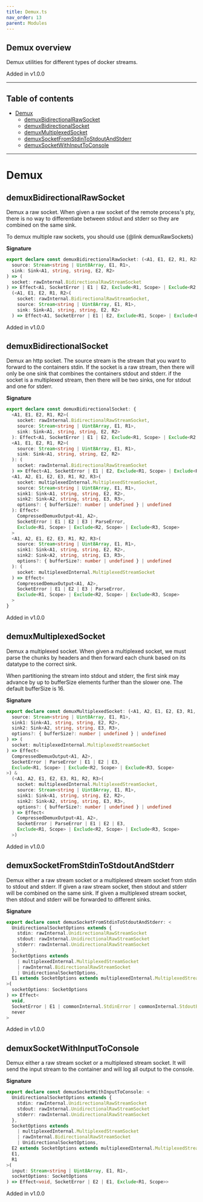 ```yaml
---
title: Demux.ts
nav_order: 13
parent: Modules
---
```


## Demux overview

Demux utilities for different types of docker streams.

Added in v1.0.0

---

<h2 class="text-delta">Table of contents</h2>

- [Demux](#demux)
  - [demuxBidirectionalRawSocket](#demuxbidirectionalrawsocket)
  - [demuxBidirectionalSocket](#demuxbidirectionalsocket)
  - [demuxMultiplexedSocket](#demuxmultiplexedsocket)
  - [demuxSocketFromStdinToStdoutAndStderr](#demuxsocketfromstdintostdoutandstderr)
  - [demuxSocketWithInputToConsole](#demuxsocketwithinputtoconsole)

---

# Demux

## demuxBidirectionalRawSocket

Demux a raw socket. When given a raw socket of the remote process's pty,
there is no way to differentiate between stdout and stderr so they are
combined on the same sink.

To demux multiple raw sockets, you should use {@link demuxRawSockets}

**Signature**

```ts
export declare const demuxBidirectionalRawSocket: (<A1, E1, E2, R1, R2>(
  source: Stream<string | Uint8Array, E1, R1>,
  sink: Sink<A1, string, string, E2, R2>
) => (
  socket: rawInternal.BidirectionalRawStreamSocket
) => Effect<A1, SocketError | E1 | E2, Exclude<R1, Scope> | Exclude<R2, Scope>>) &
  (<A1, E1, E2, R1, R2>(
    socket: rawInternal.BidirectionalRawStreamSocket,
    source: Stream<string | Uint8Array, E1, R1>,
    sink: Sink<A1, string, string, E2, R2>
  ) => Effect<A1, SocketError | E1 | E2, Exclude<R1, Scope> | Exclude<R2, Scope>>)
```

Added in v1.0.0

## demuxBidirectionalSocket

Demux an http socket. The source stream is the stream that you want to
forward to the containers stdin. If the socket is a raw stream, then there
will only be one sink that combines the containers stdout and stderr. if the
socket is a multiplexed stream, then there will be two sinks, one for stdout
and one for stderr.

**Signature**

```ts
export declare const demuxBidirectionalSocket: {
  <A1, E1, E2, R1, R2>(
    socket: rawInternal.BidirectionalRawStreamSocket,
    source: Stream<string | Uint8Array, E1, R1>,
    sink: Sink<A1, string, string, E2, R2>
  ): Effect<A1, SocketError | E1 | E2, Exclude<R1, Scope> | Exclude<R2, Scope>>
  <A1, E1, E2, R1, R2>(
    source: Stream<string | Uint8Array, E1, R1>,
    sink: Sink<A1, string, string, E2, R2>
  ): (
    socket: rawInternal.BidirectionalRawStreamSocket
  ) => Effect<A1, SocketError | E1 | E2, Exclude<R1, Scope> | Exclude<R2, Scope>>
  <A1, A2, E1, E2, E3, R1, R2, R3>(
    socket: multiplexedInternal.MultiplexedStreamSocket,
    source: Stream<string | Uint8Array, E1, R1>,
    sink1: Sink<A1, string, string, E2, R2>,
    sink2: Sink<A2, string, string, E3, R3>,
    options?: { bufferSize?: number | undefined } | undefined
  ): Effect<
    CompressedDemuxOutput<A1, A2>,
    SocketError | E1 | E2 | E3 | ParseError,
    Exclude<R1, Scope> | Exclude<R2, Scope> | Exclude<R3, Scope>
  >
  <A1, A2, E1, E2, E3, R1, R2, R3>(
    source: Stream<string | Uint8Array, E1, R1>,
    sink1: Sink<A1, string, string, E2, R2>,
    sink2: Sink<A2, string, string, E3, R3>,
    options?: { bufferSize?: number | undefined } | undefined
  ): (
    socket: multiplexedInternal.MultiplexedStreamSocket
  ) => Effect<
    CompressedDemuxOutput<A1, A2>,
    SocketError | E1 | E2 | E3 | ParseError,
    Exclude<R1, Scope> | Exclude<R2, Scope> | Exclude<R3, Scope>
  >
}
```

Added in v1.0.0

## demuxMultiplexedSocket

Demux a multiplexed socket. When given a multiplexed socket, we must parse
the chunks by headers and then forward each chunk based on its datatype to
the correct sink.

When partitioning the stream into stdout and stderr, the first sink may
advance by up to bufferSize elements further than the slower one. The default
bufferSize is 16.

**Signature**

```ts
export declare const demuxMultiplexedSocket: (<A1, A2, E1, E2, E3, R1, R2, R3>(
  source: Stream<string | Uint8Array, E1, R1>,
  sink1: Sink<A1, string, string, E2, R2>,
  sink2: Sink<A2, string, string, E3, R3>,
  options?: { bufferSize?: number | undefined } | undefined
) => (
  socket: multiplexedInternal.MultiplexedStreamSocket
) => Effect<
  CompressedDemuxOutput<A1, A2>,
  SocketError | ParseError | E1 | E2 | E3,
  Exclude<R1, Scope> | Exclude<R2, Scope> | Exclude<R3, Scope>
>) &
  (<A1, A2, E1, E2, E3, R1, R2, R3>(
    socket: multiplexedInternal.MultiplexedStreamSocket,
    source: Stream<string | Uint8Array, E1, R1>,
    sink1: Sink<A1, string, string, E2, R2>,
    sink2: Sink<A2, string, string, E3, R3>,
    options?: { bufferSize?: number | undefined } | undefined
  ) => Effect<
    CompressedDemuxOutput<A1, A2>,
    SocketError | ParseError | E1 | E2 | E3,
    Exclude<R1, Scope> | Exclude<R2, Scope> | Exclude<R3, Scope>
  >)
```

Added in v1.0.0

## demuxSocketFromStdinToStdoutAndStderr

Demux either a raw stream socket or a multiplexed stream socket from stdin to
stdout and stderr. If given a raw stream socket, then stdout and stderr will
be combined on the same sink. If given a multiplexed stream socket, then
stdout and stderr will be forwarded to different sinks.

**Signature**

```ts
export declare const demuxSocketFromStdinToStdoutAndStderr: <
  UnidirectionalSocketOptions extends {
    stdin: rawInternal.UnidirectionalRawStreamSocket
    stdout: rawInternal.UnidirectionalRawStreamSocket
    stderr: rawInternal.UnidirectionalRawStreamSocket
  },
  SocketOptions extends
    | multiplexedInternal.MultiplexedStreamSocket
    | rawInternal.BidirectionalRawStreamSocket
    | UnidirectionalSocketOptions,
  E1 extends SocketOptions extends multiplexedInternal.MultiplexedStreamSocket ? ParseError : never
>(
  socketOptions: SocketOptions
) => Effect<
  void,
  SocketError | E1 | commonInternal.StdinError | commonInternal.StdoutError | commonInternal.StderrError,
  never
>
```

Added in v1.0.0

## demuxSocketWithInputToConsole

Demux either a raw stream socket or a multiplexed stream socket. It will send
the input stream to the container and will log all output to the console.

**Signature**

```ts
export declare const demuxSocketWithInputToConsole: <
  UnidirectionalSocketOptions extends {
    stdin: rawInternal.UnidirectionalRawStreamSocket
    stdout: rawInternal.UnidirectionalRawStreamSocket
    stderr: rawInternal.UnidirectionalRawStreamSocket
  },
  SocketOptions extends
    | multiplexedInternal.MultiplexedStreamSocket
    | rawInternal.BidirectionalRawStreamSocket
    | UnidirectionalSocketOptions,
  E2 extends SocketOptions extends multiplexedInternal.MultiplexedStreamSocket ? ParseError : never,
  E1,
  R1
>(
  input: Stream<string | Uint8Array, E1, R1>,
  socketOptions: SocketOptions
) => Effect<void, SocketError | E2 | E1, Exclude<R1, Scope>>
```

Added in v1.0.0
